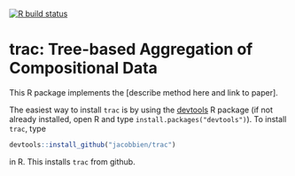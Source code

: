 <!-- badges: start -->
[![R build status](https://github.com/viettr/trac/workflows/R-CMD-check/badge.svg)](https://github.com/viettr/trac/actions)
<!-- badges: end -->

# trac: Tree-based Aggregation of Compositional Data

This R package implements the [describe method here and link to paper].

The easiest way to install `trac` is by using the [devtools](https://cran.r-project.org/web/packages/devtools/index.html) R package (if not already installed, open R and type `install.packages("devtools")`). To install `trac`, type

``` r
devtools::install_github("jacobbien/trac")
```

in R. This installs `trac` from github.
